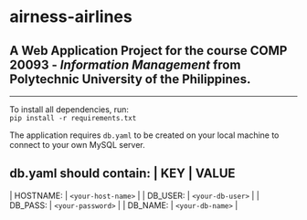 # airness-airlines

## A Web Application Project for the course **COMP 20093** - *Information Management* from Polytechnic University of the Philippines.

---

To install all dependencies, run:  
`pip install -r requirements.txt`

The application requires `db.yaml` to be created on your local machine to connect to your own MySQL server. 

**db.yaml** should contain:
| KEY | VALUE
---------------------------------
| HOSTNAME: | `<your-host-name>` |
| DB_USER: | `<your-db-user>` |
| DB_PASS: | `<your-password>` |
| DB_NAME: | `<your-db-name>` |
